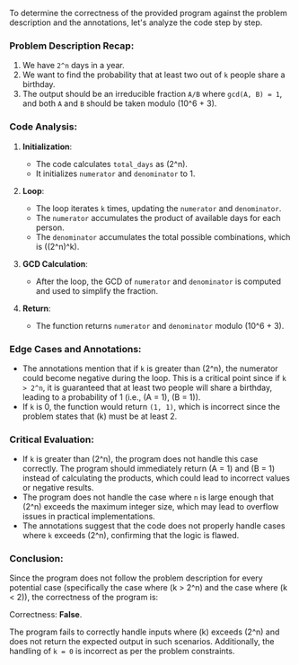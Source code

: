 To determine the correctness of the provided program against the problem description and the annotations, let's analyze the code step by step.

### Problem Description Recap:
1. We have `2^n` days in a year.
2. We want to find the probability that at least two out of `k` people share a birthday.
3. The output should be an irreducible fraction `A/B` where `gcd(A, B) = 1`, and both `A` and `B` should be taken modulo \(10^6 + 3\).

### Code Analysis:
1. **Initialization**:
   - The code calculates `total_days` as \(2^n\).
   - It initializes `numerator` and `denominator` to 1.

2. **Loop**:
   - The loop iterates `k` times, updating the `numerator` and `denominator`.
   - The `numerator` accumulates the product of available days for each person.
   - The `denominator` accumulates the total possible combinations, which is \((2^n)^k\).

3. **GCD Calculation**:
   - After the loop, the GCD of `numerator` and `denominator` is computed and used to simplify the fraction.

4. **Return**:
   - The function returns `numerator` and `denominator` modulo \(10^6 + 3\).

### Edge Cases and Annotations:
- The annotations mention that if `k` is greater than \(2^n\), the numerator could become negative during the loop. This is a critical point since if `k > 2^n`, it is guaranteed that at least two people will share a birthday, leading to a probability of 1 (i.e., \(A = 1\), \(B = 1\)).
- If `k` is 0, the function would return `(1, 1)`, which is incorrect since the problem states that \(k\) must be at least 2.

### Critical Evaluation:
- If `k` is greater than \(2^n\), the program does not handle this case correctly. The program should immediately return \(A = 1\) and \(B = 1\) instead of calculating the products, which could lead to incorrect values or negative results.
- The program does not handle the case where `n` is large enough that \(2^n\) exceeds the maximum integer size, which may lead to overflow issues in practical implementations.
- The annotations suggest that the code does not properly handle cases where `k` exceeds \(2^n\), confirming that the logic is flawed.

### Conclusion:
Since the program does not follow the problem description for every potential case (specifically the case where \(k > 2^n\) and the case where \(k < 2\)), the correctness of the program is:

Correctness: **False**. 

The program fails to correctly handle inputs where \(k\) exceeds \(2^n\) and does not return the expected output in such scenarios. Additionally, the handling of `k = 0` is incorrect as per the problem constraints.